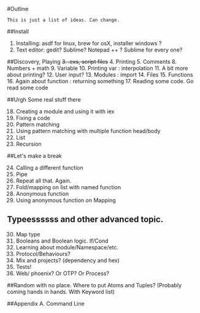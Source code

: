 #Outline

    This is just a list of ideas. Can change.


##Install

1. Installing: asdf for linux, brew for osX, installer windows ?
2. Text editor: gedit? Sublime? Notepad ++ ? Sublime for every one?

##Discovery, Playing
~~3. .exs, script files~~
4. Printing
5. Comments
8. Numbers + math
9. Variable
10. Printing var : interpolation
11. A bit more about printing?
12. User input?
13. Modules : import
14. Files
15. Functions
16. Again about function : returning something
17. Reading some code. Go read some code

##Urgh Some real stuff there

18. Creating a module and using it with iex
19. Fixing a code
20. Pattern matching
21. Using pattern matching with multiple function head/body
22. List
23. Recursion

##Let's make a break

24. Calling a different function
25. Pipe
26. Repeat all that. Again.
27. Fold/mapping on list with named function
28. Anonymous function
29. Using anonymous function on Mapping

## Typeessssss and other advanced topic.

30. Map type
31. Booleans and Boolean logic. If/Cond
32. Learning about module/Namespace/etc.
33. Protocol/Behaviours?
34. Mix and projects? (dependency and hex)
35. Tests!
36. Web/ phoenix? Or OTP? Or Process?

##Random with no place.
Where to put Atoms and Tuples? (Probably coming hands in hands. With Keyword list)

##Appendix
A. Command Line
